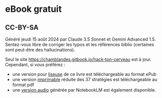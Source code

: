 # eBook gratuit
## CC-BY-SA

Généré jeudi 15 août 2024 par Claude 3.5 Sonnet et Gemini Advanced 1.5.
Sentez-vous libre de corriger les typos et les références biblio (certaines sont peut-être des hallucinations).

Seul le site https://chamblandes.gitbook.io/hack-ton-cerveau est à jour. Cependant, si vous préférez :
- une version pour [liseuse](https://chamblandes.education/hack-ton-cerveau.epub) de ce livre est téléchargeable au format ePub 
- une version [imprimable](https://chamblandes.education/hack-ton-cerveau.pdf) réduite des 37 stratégies est téléchargeable au format pdf 
- une [version audio](https://notebooklm.google.com/notebook/1a9b24ee-50f6-4d47-98c4-04b366b4faef/audio) générée par NotebookLM est également disponible.
